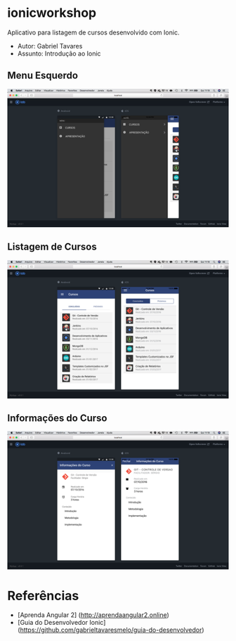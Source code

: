 ionicworkshop
======

Aplicativo para listagem de cursos desenvolvido com Ionic.

* Autor: Gabriel Tavares
* Assunto: Introdução ao Ionic


## Menu Esquerdo
![ScreenShot](https://github.com/gabrieltavaresmelo/ionicworkshop/raw/master/mockups/ionicworkshop1.png)

## Listagem de Cursos
![ScreenShot](https://github.com/gabrieltavaresmelo/ionicworkshop/raw/master/mockups/ionicworkshop2.png)

## Informações do Curso
![ScreenShot](https://github.com/gabrieltavaresmelo/ionicworkshop/raw/master/mockups/ionicworkshop3.png)


# Referências
* [Aprenda Angular 2] (http://aprendaangular2.online)
* [Guia do Desenvolvedor Ionic] (https://github.com/gabrieltavaresmelo/guia-do-desenvolvedor)